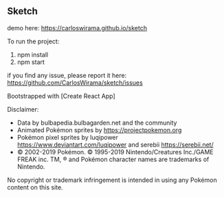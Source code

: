 ## Sketch

demo here: https://carloswirama.github.io/sketch

To run the project:
1. npm install
2. npm start

if you find any issue, please report it here: https://github.com/CarlosWirama/sketch/issues


Bootstrapped with [Create React App]

Disclaimer:
- Data by bulbapedia.bulbagarden.net and the community
- Animated Pokémon sprites by https://projectpokemon.org
- Pokémon pixel sprites by luqipower https://www.deviantart.com/luqipower and serebii https://serebii.net/
- © 2002-2019 Pokémon. © 1995-2019 Nintendo/Creatures Inc./GAME FREAK inc. TM, ® and Pokémon character names are trademarks of Nintendo.

No copyright or trademark infringement is intended in using any Pokémon content on this site.
